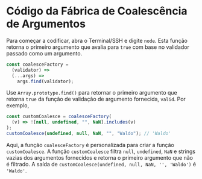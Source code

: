 # Código da Fábrica de Coalescência de Argumentos

Para começar a codificar, abra o Terminal/SSH e digite `node`. Esta função retorna o primeiro argumento que avalia para `true` com base no validador passado como um argumento.

```js
const coalesceFactory =
  (validator) =>
  (...args) =>
    args.find(validator);
```

Use `Array.prototype.find()` para retornar o primeiro argumento que retorna `true` da função de validação de argumento fornecida, `valid`. Por exemplo,

```js
const customCoalesce = coalesceFactory(
  (v) => ![null, undefined, "", NaN].includes(v)
);
customCoalesce(undefined, null, NaN, "", "Waldo"); // 'Waldo'
```

Aqui, a função `coalesceFactory` é personalizada para criar a função `customCoalesce`. A função `customCoalesce` filtra `null`, `undefined`, `NaN` e strings vazias dos argumentos fornecidos e retorna o primeiro argumento que não é filtrado. A saída de `customCoalesce(undefined, null, NaN, '', 'Waldo')` é `'Waldo'`.
